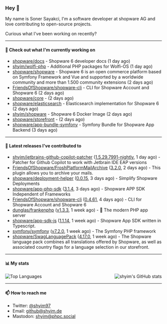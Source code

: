 ### Hey 👋

My name is Soner Sayakci, I'm a software developer at shopware AG and love contributing to open-source projects.

Curious what I've been working on recently?

---

#### 👷 Check out what I'm currently working on

- [shopware/docs](https://github.com/shopware/docs) - Shopware 6 developer docs (1 day ago)
- [shyim/wolfi-php](https://github.com/shyim/wolfi-php) - Additional PHP packages for Wolfi-OS (1 day ago)
- [shopware/shopware](https://github.com/shopware/shopware) - Shopware 6 is an open commerce platform based on Symfony Framework and Vue and supported by a worldwide community and more than 1.500 community extensions (2 days ago)
- [FriendsOfShopware/shopware-cli](https://github.com/FriendsOfShopware/shopware-cli) - CLI for Shopware Account and Shopware 6 (2 days ago)
- [shopware/core](https://github.com/shopware/core) -  (2 days ago)
- [shopware/elasticsearch](https://github.com/shopware/elasticsearch) - Elasticsearch implementation for Shopware 6 (2 days ago)
- [shyim/shopware](https://github.com/shyim/shopware) - Shopware 6 Docker Image (2 days ago)
- [shopware/storefront](https://github.com/shopware/storefront) -  (2 days ago)
- [shopware/app-bundle-symfony](https://github.com/shopware/app-bundle-symfony) - Symfony Bundle for Shopware App Backend (3 days ago)

---

#### 🔭 Latest releases I've contributed to

- [shyim/jetbrains-github-copilot-patcher](https://github.com/shyim/jetbrains-github-copilot-patcher) ([1.5.29.7991-nightly](https://github.com/shyim/jetbrains-github-copilot-patcher/releases/tag/1.5.29.7991-nightly), 1 day ago) - Patcher for Github Copilot to work with Jetbrain IDE EAP versions
- [FriendsOfShopware/FroshPlatformMailArchive](https://github.com/FriendsOfShopware/FroshPlatformMailArchive) ([3.2.0](https://github.com/FriendsOfShopware/FroshPlatformMailArchive/releases/tag/3.2.0), 2 days ago) - This plugin allows you to archive your mails.
- [shopware/deployment-helper](https://github.com/shopware/deployment-helper) ([0.0.15](https://github.com/shopware/deployment-helper/releases/tag/0.0.15), 3 days ago) - Simplify Shopware Deployments
- [shopware/app-php-sdk](https://github.com/shopware/app-php-sdk) ([3.1.4](https://github.com/shopware/app-php-sdk/releases/tag/3.1.4), 3 days ago) - Shopware APP SDK Independent of Frameworks
- [FriendsOfShopware/shopware-cli](https://github.com/FriendsOfShopware/shopware-cli) ([0.4.61](https://github.com/FriendsOfShopware/shopware-cli/releases/tag/0.4.61), 4 days ago) - CLI for Shopware Account and Shopware 6
- [dunglas/frankenphp](https://github.com/dunglas/frankenphp) ([v1.3.3](https://github.com/dunglas/frankenphp/releases/tag/v1.3.3), 1 week ago) - 🧟 The modern PHP app server
- [shopware/app-sdk-js](https://github.com/shopware/app-sdk-js) ([1.1.14](https://github.com/shopware/app-sdk-js/releases/tag/1.1.14), 1 week ago) - Shopware App SDK written in Typescript.
- [symfony/symfony](https://github.com/symfony/symfony) ([v7.2.0](https://github.com/symfony/symfony/releases/tag/v7.2.0), 1 week ago) - The Symfony PHP framework
- [shopware/SwagLanguagePack](https://github.com/shopware/SwagLanguagePack) ([4.17.0](https://github.com/shopware/SwagLanguagePack/releases/tag/4.17.0), 1 week ago) - The Shopware language pack combines all translations offered by Shopware, as well as associated country flags for a language selection in our storefront.

---

#### 📊 My stats

<img align="right" alt="shyim's GitHub stats" src="https://github-readme-stats.vercel.app/api?username=shyim&count_private=1&show_icons=true&" />

![Top Languages](https://github-readme-stats.vercel.app/api/top-langs/?username=shyim)

---

#### 📫 How to reach me

- Twitter: [@shyim97](https://twitter.com/shyim97)
- Email: [github@shyim.de](mailto://github@shyim.de)
- Mastodon: <a rel="me" href="https://phpc.social/@shyim">shyim@phpc.social</a>
